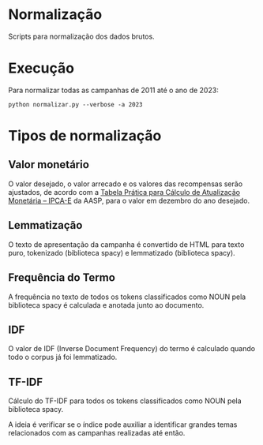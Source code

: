 # Normalização

Scripts para normalização dos dados brutos.

# Execução

Para normalizar todas as campanhas de 2011 até o ano de 2023:

```
python normalizar.py --verbose -a 2023
```


# Tipos de normalização

## Valor monetário
O valor desejado, o valor arrecado e os valores das recompensas serão ajustados,
de acordo com a [Tabela Prática para Cálculo de Atualização Monetária – IPCA-E](https://www.aasp.org.br/suporte-profissional/indices-economicos/indices-judiciais/tabela-pratica-para-calculo-de-atualizacao-monetaria-ipca-e/)
da AASP, para o valor em dezembro do ano desejado.

## Lemmatização

O texto de apresentação da campanha é convertido de HTML para texto puro,
tokenizado (biblioteca spacy) e lemmatizado (biblioteca spacy).

## Frequência do Termo

A frequência no texto de todos os tokens classificados como NOUN pela
biblioteca spacy é calculada e anotada junto ao documento.

## IDF

O valor de IDF (Inverse Document Frequency) do termo é calculado quando
todo o corpus já foi lemmatizado.

## TF-IDF

Cálculo do TF-IDF para todos os tokens classificados como NOUN pela
biblioteca spacy.

A ideia é verificar se o índice pode auxiliar a identificar grandes temas
relacionados com as campanhas realizadas até então.

